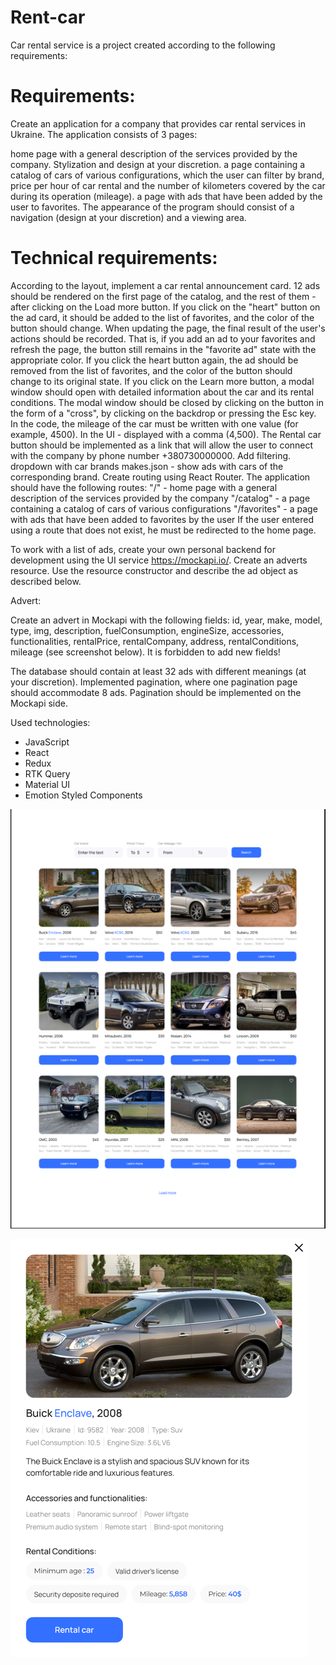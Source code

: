 # Rent-car

Car rental service is a project created according to the following requirements:

# Requirements:

Create an application for a company that provides car rental services in Ukraine. The application consists of 3 pages:

home page with a general description of the services provided by the company. Stylization and design at your discretion.
a page containing a catalog of cars of various configurations, which the user can filter by brand, price per hour of car
rental and the number of kilometers covered by the car during its operation (mileage). a page with ads that have been
added by the user to favorites. The appearance of the program should consist of a navigation (design at your discretion)
and a viewing area.

# Technical requirements:

According to the layout, implement a car rental announcement card. 12 ads should be rendered on the first page of the
catalog, and the rest of them - after clicking on the Load more button. If you click on the "heart" button on the ad
card, it should be added to the list of favorites, and the color of the button should change. When updating the page,
the final result of the user's actions should be recorded. That is, if you add an ad to your favorites and refresh the
page, the button still remains in the "favorite ad" state with the appropriate color. If you click the heart button
again, the ad should be removed from the list of favorites, and the color of the button should change to its original
state. If you click on the Learn more button, a modal window should open with detailed information about the car and its
rental conditions. The modal window should be closed by clicking on the button in the form of a "cross", by clicking on
the backdrop or pressing the Esc key. In the code, the mileage of the car must be written with one value (for example,
4500). In the UI - displayed with a comma (4,500). The Rental car button should be implemented as a link that will allow
the user to connect with the company by phone number +380730000000. Add filtering. dropdown with car brands makes.json -
show ads with cars of the corresponding brand. Create routing using React Router. The application should have the
following routes: "/" - home page with a general description of the services provided by the company "/catalog" - a page
containing a catalog of cars of various configurations "/favorites" - a page with ads that have been added to favorites
by the user If the user entered using a route that does not exist, he must be redirected to the home page.

To work with a list of ads, create your own personal backend for development using the UI service https://mockapi.io/.
Create an adverts resource. Use the resource constructor and describe the ad object as described below.

Advert:

Create an advert in Mockapi with the following fields: id, year, make, model, type, img, description, fuelConsumption,
engineSize, accessories, functionalities, rentalPrice, rentalCompany, address, rentalConditions, mileage (see screenshot
below). It is forbidden to add new fields!

The database should contain at least 32 ads with different meanings (at your discretion). Implemented pagination, where
one pagination page should accommodate 8 ads. Pagination should be implemented on the Mockapi side.

Used technologies:
- JavaScript
- React
- Redux
- RTK Query
- Material UI
- Emotion Styled Components

![proto 1](src/assets/images/img.png)

![proto 2](src/assets/images/img_1.png)


